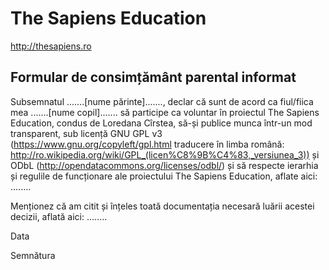 The Sapiens Education
==========

http://thesapiens.ro

## Formular de consimțământ parental informat


Subsemnatul .......[nume părinte]......., declar că sunt de acord ca fiul/fiica mea .......[nume copil]....... să participe ca voluntar în proiectul The Sapiens Education, condus de Loredana Cîrstea, să-și publice munca într-un mod transparent, sub licență GNU GPL v3 (https://www.gnu.org/copyleft/gpl.html traducere în limba română: http://ro.wikipedia.org/wiki/GPL_(licen%C8%9B%C4%83,_versiunea_3)) și ODbL (http://opendatacommons.org/licenses/odbl/) și să respecte ierarhia și regulile de funcționare ale proiectului The Sapiens Education, aflate aici: ........

Menționez că am citit și înțeles toată documentația necesară luării acestei decizii, aflată aici: ........

Data


Semnătura